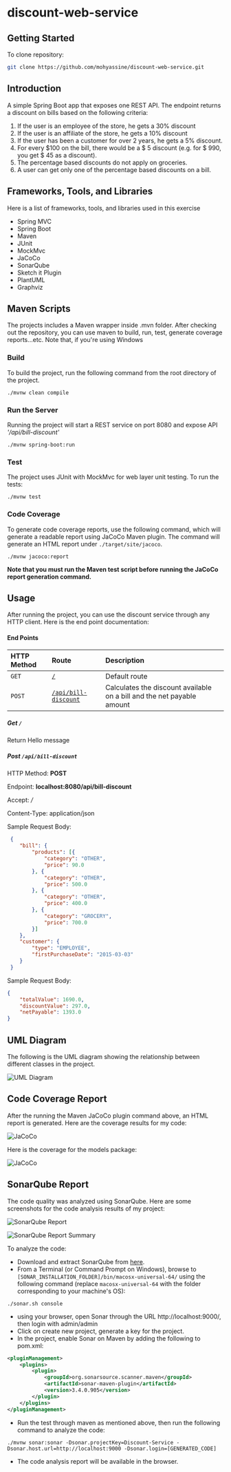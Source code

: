 # discount-web-service

## Getting Started

To clone repository:

```bash
git clone https://github.com/mohyassine/discount-web-service.git
```

## Introduction
A simple Spring Boot app that exposes one REST API. The endpoint  returns a discount on bills based on the following criteria:
1. If the user is an employee of the store, he gets a 30% discount
2. If the user is an affiliate of the store, he gets a 10% discount
3. If the user has been a customer for over 2 years, he gets a 5% discount.
4. For every $100 on the bill, there would be a $ 5 discount (e.g. for $ 990, you get $ 45
as a discount).
5. The percentage based discounts do not apply on groceries.
6. A user can get only one of the percentage based discounts on a bill.

## Frameworks, Tools, and Libraries
Here is a list of frameworks, tools, and libraries used in this exercise

* Spring MVC
* Spring Boot
* Maven
* JUnit
* MockMvc
* JaCoCo
* SonarQube
* Sketch it Plugin
* PlantUML
* Graphviz

## Maven Scripts
The projects includes a Maven wrapper inside .mvn folder. After checking out the repository, you can use maven to build, run, test, generate coverage reports...etc.
Note that, if you're using Windows

### Build
To build the project, run the following command from the root directory of the project.

```shell script
./mvnw clean compile
```
### Run the Server
Running the project will start a REST service on port 8080 and expose API _'/api/bill-discount'_

```shell script
./mvnw spring-boot:run
```


### Test
The project uses JUnit with MockMvc for web layer unit testing. To run the tests:

```shell script
./mvnw test
```

### Code Coverage
To generate code coverage reports, use the following command, which will generate a readable report using JaCoCo Maven plugin. 
The command will generate an HTML report under `./target/site/jacoco`.

```shell script
./mvnw jacoco:report
```

**Note that you must run the Maven test script before running the JaCoCo report generation command.**

## Usage
After running the project, you can use the discount service through any HTTP client. Here is the end point documentation:

#### End Points
|HTTP Method|Route                                                       |Description                                      |
|:----------|:-----------------------------------------------------------|:----------------------------------------------- |
|`GET`      |[`/`](#get)                                                 |Default route                                    |
|`POST`      |[`/api/bill-discount`](#post)                              |Calculates the discount available on a bill and the net payable amount     |


##### Get `/`
Return Hello message

##### Post `/api/bill-discount`

HTTP Method: **POST**

Endpoint: **localhost:8080/api/bill-discount**

Accept: */*

Content-Type: application/json

Sample Request Body:
```json
 {
 	"bill": {
 		"products": [{
 			"category": "OTHER",
 			"price": 90.0
 		}, {
 			"category": "OTHER",
 			"price": 500.0
 		}, {
 			"category": "OTHER",
 			"price": 400.0
 		}, {
 			"category": "GROCERY",
 			"price": 700.0
 		}]
 	},
 	"customer": {
 		"type": "EMPLOYEE",
 		"firstPurchaseDate": "2015-03-03"
 	}
 }
```

Sample Request Body:
```json
{
    "totalValue": 1690.0,
    "discountValue": 297.0,
    "netPayable": 1393.0
}
```

## UML Diagram
The following is the UML diagram showing the relationship between different classes in the project.

![UML Diagram](/assets/uml_diagram.png 'UML Diagram')


## Code Coverage Report
After the running the Maven JaCoCo plugin command above, an HTML report is generated. Here are the coverage results for my code:

![](/assets/code_coverage_all_packages.png 'JaCoCo')

Here is the coverage for the models package:

![](/assets/code_coverage_models_package.png 'JaCoCo')

## SonarQube Report
The code quality was analyzed using SonarQube. Here are some screenshots for the code analysis results of my project:

![](/assets/sonar_report.png 'SonarQube Report')

![](/assets/sonar_report.png 'SonarQube Report Summary')

To analyze the code:
* Download and extract SonarQube from [here](https://www.sonarqube.org/downloads/).
* From a Terminal (or Command Prompt on Windows), browse to `[SONAR_INSTALLATION_FOLDER]/bin/macosx-universal-64/` using the following command (replace `macosx-universal-64` with the folder corresponding to your machine's OS):
```shell script
./sonar.sh console  
```
* using your browser, open Sonar through the URL http://localhost:9000/, then login with admin/admin
* Click on create new project, generate a key for the project.
* In the project, enable Sonar on Maven by adding the following to pom.xml:
```xml
<pluginManagement>
    <plugins>
        <plugin>
            <groupId>org.sonarsource.scanner.maven</groupId>
            <artifactId>sonar-maven-plugin</artifactId>
            <version>3.4.0.905</version>
        </plugin>
    </plugins>
</pluginManagement>
```
* Run the test through maven as mentioned above, then run the following command to analyze the code:
```shell script
./mvnw sonar:sonar -Dsonar.projectKey=Discount-Service -Dsonar.host.url=http://localhost:9000 -Dsonar.login=[GENERATED_CODE]
```
* The code analysis report will be available in the browser.
